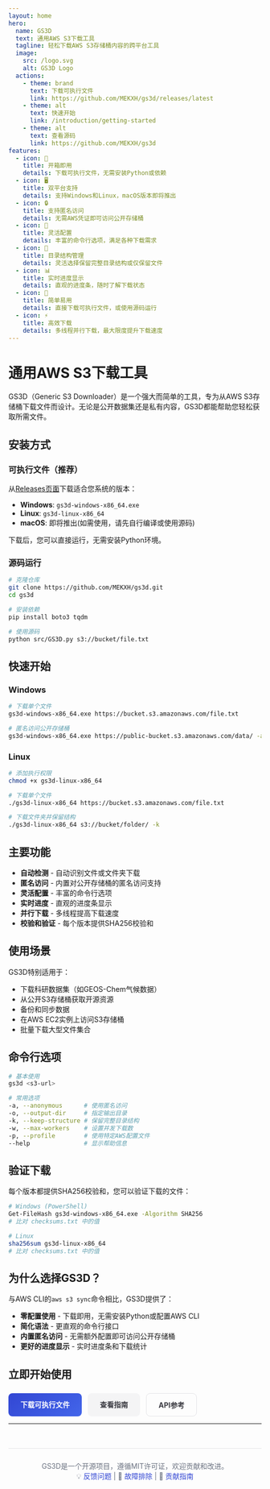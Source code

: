 ```yaml
---
layout: home
hero:
  name: GS3D
  text: 通用AWS S3下载工具
  tagline: 轻松下载AWS S3存储桶内容的跨平台工具
  image:
    src: /logo.svg
    alt: GS3D Logo
  actions:
    - theme: brand
      text: 下载可执行文件
      link: https://github.com/MEKXH/gs3d/releases/latest
    - theme: alt
      text: 快速开始
      link: /introduction/getting-started
    - theme: alt
      text: 查看源码
      link: https://github.com/MEKXH/gs3d
features:
  - icon: 🚀
    title: 开箱即用
    details: 下载可执行文件，无需安装Python或依赖
  - icon: 🖥️
    title: 双平台支持
    details: 支持Windows和Linux，macOS版本即将推出
  - icon: 🔒
    title: 支持匿名访问
    details: 无需AWS凭证即可访问公开存储桶
  - icon: 🧩
    title: 灵活配置
    details: 丰富的命令行选项，满足各种下载需求
  - icon: 📁
    title: 目录结构管理
    details: 灵活选择保留完整目录结构或仅保留文件
  - icon: 📊
    title: 实时进度显示
    details: 直观的进度条，随时了解下载状态
  - icon: 🔧
    title: 简单易用
    details: 直接下载可执行文件，或使用源码运行
  - icon: ⚡
    title: 高效下载
    details: 多线程并行下载，最大限度提升下载速度
---
```


# 通用AWS S3下载工具

GS3D（Generic S3 Downloader）是一个强大而简单的工具，专为从AWS S3存储桶下载文件而设计。无论是公开数据集还是私有内容，GS3D都能帮助您轻松获取所需文件。

## 安装方式

### 可执行文件（推荐）

从[Releases页面](https://github.com/MEKXH/gs3d/releases/latest)下载适合您系统的版本：

- **Windows**: `gs3d-windows-x86_64.exe`
- **Linux**: `gs3d-linux-x86_64`
- **macOS**: 即将推出(如需使用，请先自行编译或使用源码)

下载后，您可以直接运行，无需安装Python环境。

### 源码运行

```bash
# 克隆仓库
git clone https://github.com/MEKXH/gs3d.git
cd gs3d

# 安装依赖
pip install boto3 tqdm

# 使用源码
python src/GS3D.py s3://bucket/file.txt
```

## 快速开始

### Windows
```bash
# 下载单个文件
gs3d-windows-x86_64.exe https://bucket.s3.amazonaws.com/file.txt

# 匿名访问公开存储桶
gs3d-windows-x86_64.exe https://public-bucket.s3.amazonaws.com/data/ -a
```

### Linux
```bash
# 添加执行权限
chmod +x gs3d-linux-x86_64

# 下载单个文件
./gs3d-linux-x86_64 https://bucket.s3.amazonaws.com/file.txt

# 下载文件夹并保留结构
./gs3d-linux-x86_64 s3://bucket/folder/ -k
```

## 主要功能

- **自动检测** - 自动识别文件或文件夹下载
- **匿名访问** - 内置对公开存储桶的匿名访问支持
- **灵活配置** - 丰富的命令行选项
- **实时进度** - 直观的进度条显示
- **并行下载** - 多线程提高下载速度
- **校验和验证** - 每个版本提供SHA256校验和

## 使用场景

GS3D特别适用于：

- 下载科研数据集（如GEOS-Chem气候数据）
- 从公开S3存储桶获取开源资源
- 备份和同步数据
- 在AWS EC2实例上访问S3存储桶
- 批量下载大型文件集合

## 命令行选项

```bash
# 基本使用
gs3d <s3-url>

# 常用选项
-a, --anonymous      # 使用匿名访问
-o, --output-dir     # 指定输出目录
-k, --keep-structure # 保留完整目录结构
-w, --max-workers    # 设置并发下载数
-p, --profile        # 使用特定AWS配置文件
--help               # 显示帮助信息
```

## 验证下载

每个版本都提供SHA256校验和，您可以验证下载的文件：

```bash
# Windows (PowerShell)
Get-FileHash gs3d-windows-x86_64.exe -Algorithm SHA256
# 比对 checksums.txt 中的值

# Linux
sha256sum gs3d-linux-x86_64
# 比对 checksums.txt 中的值
```

## 为什么选择GS3D？

与AWS CLI的`aws s3 sync`命令相比，GS3D提供了：

- **零配置使用** - 下载即用，无需安装Python或配置AWS CLI
- **简化语法** - 更直观的命令行接口
- **内置匿名访问** - 无需额外配置即可访问公开存储桶
- **更好的进度显示** - 实时进度条和下载统计

## 立即开始使用

<div style="display: flex; gap: 12px; margin-top: 24px;">
  <a href="https://github.com/MEKXH/gs3d/releases/latest" style="background: linear-gradient(145deg, #3246d3, #4366ea); color: white; padding: 12px 24px; border-radius: 8px; text-decoration: none; font-weight: bold;">下载可执行文件</a>
  <a href="/introduction/getting-started" style="background: #f4f4f5; color: #3c3c43; padding: 12px 24px; border-radius: 8px; text-decoration: none; font-weight: bold;">查看指南</a>
  <a href="/api/command-reference" style="border: 1px solid #e4e4e7; color: #3c3c43; padding: 12px 24px; border-radius: 8px; text-decoration: none; font-weight: bold;">API参考</a>
</div>

---

<div class="footer-message">
GS3D是一个开源项目，遵循MIT许可证，欢迎贡献和改进。<br>
💡 <a href="https://github.com/MEKXH/gs3d/issues">反馈问题</a> | 📖 <a href="/guide/troubleshooting">故障排除</a> | 🤝 <a href="/contributing">贡献指南</a>
</div>

<style>
.footer-message {
  text-align: center;
  margin-top: 48px;
  padding-top: 24px;
  border-top: 1px solid #e4e4e7;
  color: #6b7280;
}

.footer-message a {
  color: #3246d3;
  text-decoration: none;
}

.footer-message a:hover {
  text-decoration: underline;
}
</style>